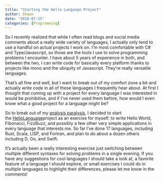 ```yaml
---
title: "Starting the Hello Language Project"
author: Shawn
date: "2018-07-25"
categories: [Programming]
---
```


So I recently realized that while I often read blogs and social media comments about a really wide variety of languages, I actually only tend to use a handful on actual projects I work on. I’m most comfortable with C# and Type/Javascript, so those are the tools I use to solve programming problems I encounter. I have about 5 years of experience in both, and between the two, I can write code for basically every platform thanks to projects like mono and the ubiquity of Javascript. They’re really versatile languages.

That’s all fine and well, but I want to break out of my comfort zone a bit and actually _write code_ in all of these languages I frequently hear about. At first I thought that coming up with a project for every language I was interested in would be prohibitive, and if I’ve never used them before, how would I even know what a good project for a language might be?

So to break out of my [analysis paralysis](https://en.wikipedia.org/wiki/Analysis_paralysis "Analysis Paralysis"), I decided to start the [HelloLanguage](https://github.com/JessieArr/HelloLanguage "Hallo, Language!")project as an exercise for myself: to write Hello World, Fibonacci, FizzBuzz, and possibly a few other very simple applications in every language that interests me. So far I’ve done 17 languages, including Rust, Scala, LISP, and Fortran, and plan to do about a dozen others including D, Go, and Swift.

It’s actually been a really interesting exercise just switching between multiple different syntaxes for solving problems in a single evening. If you have any suggestions for cool languages I should take a look at, a favorite feature of a language I should explore, or small exercises I could do in multiple languages to highlight their differences, please let me know in the comments!
